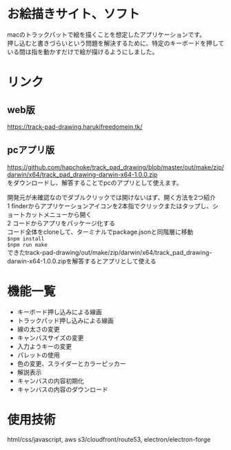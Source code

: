 # お絵描きサイト、ソフト
macのトラックパットで絵を描くことを想定したアプリケーションです。  
押し込むと書きづらいという問題を解決するために、特定のキーボードを押している間は指を動かすだけで絵が描けるようにしました。
# リンク
## web版
https://track-pad-drawing.harukifreedomein.tk/
## pcアプリ版
https://github.com/hapchoke/track_pad_drawing/blob/master/out/make/zip/darwin/x64/track_pad_drawing-darwin-x64-1.0.0.zip  
をダウンロードし、解答することでpcのアプリとして使えます。

開発元が未確認なのでダブルクリックでは開けないはず、開く方法を2つ紹介  
1 finderからアプリケーションアイコンを2本指でクリックまたはタップし、ショートカットメニューから開く  
2 コードからアプリをパッケージ化する  
        コード全体をcloneして、ターミナルでpackage.jsonと同階層に移動  
        `$npm install`  
        `$npm run make`  
        できたtrack-pad-drawing/out/make/zip/darwin/x64/track_pad_drawing-darwin-x64-1.0.0.zipを解答するとアプリとして使える
# 機能一覧
- キーボード押し込みによる線画
- トラックパッド押し込みによる線画
- 線の太さの変更
- キャンバスサイズの変更
- 入力ようキーの変更
- パレットの使用
- 色の変更、スライダーとカラーピッカー
- 解説表示
- キャンバスの内容初期化
- キャンバスの内容のダウンロード
# 使用技術
html/css/javascript, aws s3/cloudfront/route53, electron/electron-forge
